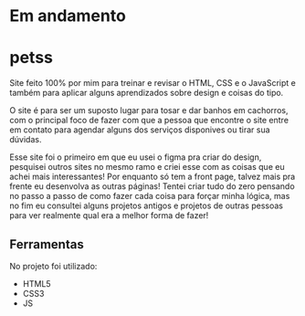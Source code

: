 # Em andamento
# petss

 Site feito 100% por mim para treinar e revisar o HTML, CSS e o JavaScript e também para aplicar alguns aprendizados sobre design e coisas do tipo.
 
 O site é para ser um suposto lugar para tosar e dar banhos em cachorros, com o principal foco de fazer com que a pessoa que encontre o site entre em contato para agendar alguns dos serviços disponives ou tirar sua dúvidas.
 
 Esse site foi o primeiro em que eu usei o figma pra criar do design, pesquisei outros sites no mesmo ramo e criei esse com as coisas que eu achei mais interessantes!
 Por enquanto só tem a front page, talvez mais pra frente eu desenvolva as outras páginas!
 Tentei criar tudo do zero pensando no passo a passo de como fazer cada coisa para forçar minha lógica, mas no fim eu consultei alguns projetos antigos e projetos de outras pessoas para ver realmente qual era a melhor forma de fazer!
 
 ## Ferramentas
 
 No projeto foi utilizado:

 - HTML5
 - CSS3
 - JS
